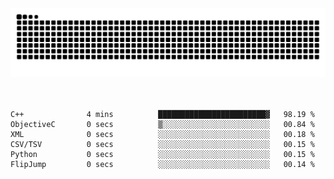 <picture>
  <source media="(prefers-color-scheme: dark)" srcset="https://raw.githubusercontent.com/tomhea/tomhea/output/github-contribution-grid-snake-dark.svg">
  <source media="(prefers-color-scheme: light)" srcset="https://raw.githubusercontent.com/tomhea/tomhea/output/github-contribution-grid-snake.svg">
  <img alt="github contribution grid snake animation" src="https://raw.githubusercontent.com/tomhea/tomhea/output/github-contribution-grid-snake.svg">
</picture>

</br>
</br>
</br>

<!--START_SECTION:waka-->

```text
C++              4 mins          ████████████████████████▓   98.19 %
ObjectiveC       0 secs          ▒░░░░░░░░░░░░░░░░░░░░░░░░   00.84 %
XML              0 secs          ░░░░░░░░░░░░░░░░░░░░░░░░░   00.18 %
CSV/TSV          0 secs          ░░░░░░░░░░░░░░░░░░░░░░░░░   00.15 %
Python           0 secs          ░░░░░░░░░░░░░░░░░░░░░░░░░   00.15 %
FlipJump         0 secs          ░░░░░░░░░░░░░░░░░░░░░░░░░   00.14 %
```

<!--END_SECTION:waka-->
